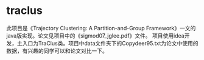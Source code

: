 # traclus
此项目是《Trajectory Clustering: A Partition-and-Group Framework》一文的java版实现。论文见项目中的《sigmod07_jglee.pdf》文件。
项目使用idea开发，主入口为TraClus类。项目中data文件夹下的Copydeer95.txt为论文中使用的数据，有兴趣的同学可以和论文对比一下。

